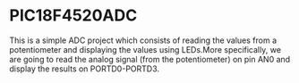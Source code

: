 # PIC18F4520ADC
This is a simple ADC project which consists of reading the values from a potentiometer and displaying the values using LEDs.More specifically, we are going to read the analog signal (from the potentiometer) on pin AN0 and display the results on PORTD0-PORTD3.   
